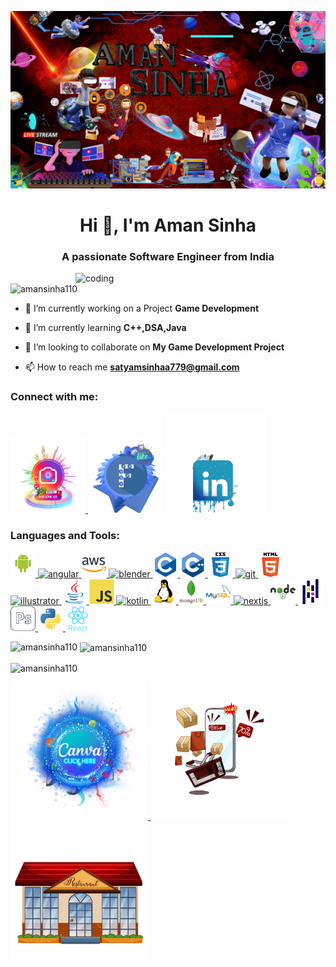 ![logo](https://github.com/Amansinha110/Amansinha110/blob/master/new.gif)
<h1 align="center">Hi 👋, I'm Aman Sinha</h1>
<h3 align="center">A passionate Software Engineer from India</h3>

<img align="right" alt="coding" width="400" src="https://cdn.dribbble.com/users/2131993/screenshots/4948736/thoughtworks-gif_dribbble.gif">

<p align="left"> <img src="https://komarev.com/ghpvc/?username=amansinha110&label=Profile%20views&color=0e75b6&style=flat" alt="amansinha110" /> </p>

- 🔭 I’m currently working on a Project **Game Development**

- 🌱 I’m currently learning **C++,DSA,Java**

- 👯 I’m looking to collaborate on **My Game Development Project**

- 📫 How to reach me **satyamsinhaa779@gmail.com**

<h3 align="left">Connect with me:</h3>
<p align="left">
<a href="https://instagram.com/satyamsinha110" target="blank"><img src="https://github.com/Amansinha110/Amansinha110/blob/master/insta%20design.png" alt="satyamsinha110" height="120" width="120" /> </a>
<a href="https://www.facebook.com/share/15jucCQVnk/" target="blank"><img src="https://github.com/Amansinha110/Amansinha110/blob/master/fb%20design.png" alt="satyamsinha110" height="120" width="120" /></a>
<a href="https://www.linkedin.com/in/aman-kumar-035720211" target="blank"><img src="https://github.com/Amansinha110/Amansinha110/blob/master/linkdin.png" height="160" width="160" /></a>
</p>

<h3 align="left">Languages and Tools:</h3>
<p align="left"> <a href="https://developer.android.com" target="_blank" rel="noreferrer"> <img src="https://raw.githubusercontent.com/devicons/devicon/master/icons/android/android-original-wordmark.svg" alt="android" width="40" height="40"/> </a> <a href="https://angular.io" target="_blank" rel="noreferrer"> <img src="https://angular.io/assets/images/logos/angular/angular.svg" alt="angular" width="40" height="40"/> </a> <a href="https://aws.amazon.com" target="_blank" rel="noreferrer"> <img src="https://raw.githubusercontent.com/devicons/devicon/master/icons/amazonwebservices/amazonwebservices-original-wordmark.svg" alt="aws" width="40" height="40"/> </a> <a href="https://www.blender.org/" target="_blank" rel="noreferrer"> <img src="https://download.blender.org/branding/community/blender_community_badge_white.svg" alt="blender" width="40" height="40"/> </a> <a href="https://www.cprogramming.com/" target="_blank" rel="noreferrer"> <img src="https://raw.githubusercontent.com/devicons/devicon/master/icons/c/c-original.svg" alt="c" width="40" height="40"/> </a> <a href="https://www.w3schools.com/cpp/" target="_blank" rel="noreferrer"> <img src="https://raw.githubusercontent.com/devicons/devicon/master/icons/cplusplus/cplusplus-original.svg" alt="cplusplus" width="40" height="40"/> </a> <a href="https://www.w3schools.com/css/" target="_blank" rel="noreferrer"> <img src="https://raw.githubusercontent.com/devicons/devicon/master/icons/css3/css3-original-wordmark.svg" alt="css3" width="40" height="40"/> </a> <a href="https://git-scm.com/" target="_blank" rel="noreferrer"> <img src="https://www.vectorlogo.zone/logos/git-scm/git-scm-icon.svg" alt="git" width="40" height="40"/> </a> <a href="https://www.w3.org/html/" target="_blank" rel="noreferrer"> <img src="https://raw.githubusercontent.com/devicons/devicon/master/icons/html5/html5-original-wordmark.svg" alt="html5" width="40" height="40"/> </a> <a href="https://www.adobe.com/in/products/illustrator.html" target="_blank" rel="noreferrer"> <img src="https://www.vectorlogo.zone/logos/adobe_illustrator/adobe_illustrator-icon.svg" alt="illustrator" width="40" height="40"/> </a> <a href="https://www.java.com" target="_blank" rel="noreferrer"> <img src="https://raw.githubusercontent.com/devicons/devicon/master/icons/java/java-original.svg" alt="java" width="40" height="40"/> </a> <a href="https://developer.mozilla.org/en-US/docs/Web/JavaScript" target="_blank" rel="noreferrer"> <img src="https://raw.githubusercontent.com/devicons/devicon/master/icons/javascript/javascript-original.svg" alt="javascript" width="40" height="40"/> </a> <a href="https://kotlinlang.org" target="_blank" rel="noreferrer"> <img src="https://www.vectorlogo.zone/logos/kotlinlang/kotlinlang-icon.svg" alt="kotlin" width="40" height="40"/> </a> <a href="https://www.linux.org/" target="_blank" rel="noreferrer"> <img src="https://raw.githubusercontent.com/devicons/devicon/master/icons/linux/linux-original.svg" alt="linux" width="40" height="40"/> </a> <a href="https://www.mongodb.com/" target="_blank" rel="noreferrer"> <img src="https://raw.githubusercontent.com/devicons/devicon/master/icons/mongodb/mongodb-original-wordmark.svg" alt="mongodb" width="40" height="40"/> </a> <a href="https://www.mysql.com/" target="_blank" rel="noreferrer"> <img src="https://raw.githubusercontent.com/devicons/devicon/master/icons/mysql/mysql-original-wordmark.svg" alt="mysql" width="40" height="40"/> </a> <a href="https://nextjs.org/" target="_blank" rel="noreferrer"> <img src="https://cdn.worldvectorlogo.com/logos/nextjs-2.svg" alt="nextjs" width="40" height="40"/> </a> <a href="https://nodejs.org" target="_blank" rel="noreferrer"> <img src="https://raw.githubusercontent.com/devicons/devicon/master/icons/nodejs/nodejs-original-wordmark.svg" alt="nodejs" width="40" height="40"/> </a> <a href="https://pandas.pydata.org/" target="_blank" rel="noreferrer"> <img src="https://raw.githubusercontent.com/devicons/devicon/2ae2a900d2f041da66e950e4d48052658d850630/icons/pandas/pandas-original.svg" alt="pandas" width="40" height="40"/> </a> <a href="https://www.photoshop.com/en" target="_blank" rel="noreferrer"> <img src="https://raw.githubusercontent.com/devicons/devicon/master/icons/photoshop/photoshop-line.svg" alt="photoshop" width="40" height="40"/> </a> <a href="https://www.python.org" target="_blank" rel="noreferrer"> <img src="https://raw.githubusercontent.com/devicons/devicon/master/icons/python/python-original.svg" alt="python" width="40" height="40"/> </a> <a href="https://reactjs.org/" target="_blank" rel="noreferrer"> <img src="https://raw.githubusercontent.com/devicons/devicon/master/icons/react/react-original-wordmark.svg" alt="react" width="40" height="40"/> </a> </p>

<p><img align="left" src="https://github-readme-stats.vercel.app/api/top-langs?username=amansinha110&show_icons=true&locale=en&layout=compact" alt="amansinha110" /></p>

<p>&nbsp;<img align="center" src="https://github-readme-stats.vercel.app/api?username=amansinha110&show_icons=true&locale=en" alt="amansinha110" /></p>

<p><img align="center" src="https://github-readme-streak-stats.herokuapp.com/?user=amansinha110&" alt="amansinha110" /></p>

<p align="left">
<a href="https://satyamsinhaa779.wixsite.com/my-site" target="blank"><img src="https://github.com/Amansinha110/Amansinha110/blob/master/Click%20Here.png" alt="satyamsinha110" height="220" width="220" /> </a>
<a href="https://67c1694e85a9f.site123.me/" target="blank"><img src="https://github.com/Amansinha110/Amansinha110/blob/master/e%20commerce.png" alt="satyamsinha110" height="220" width="220" /> </a>
<a href="https://67c1694e85a9f.site123.me/" target="blank"><img src="https://github.com/Amansinha110/Amansinha110/blob/master/Untitled%20(Instagram%20Profile%20Picture).png" alt="satyamsinha110" height="220" width="220" /> </a>
</p>
